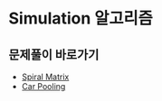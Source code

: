 # Simulation 알고리즘

## 문제풀이 바로가기
- [Spiral Matrix](https://github.com/JSY8869/CodingTestStudy/blob/CokeLee777/develope/CokeLee777/src/com/leetcode/simulation/spiralmatrix/spiral_matrix.md)
- [Car Pooling](https://github.com/JSY8869/CodingTestStudy/blob/CokeLee777/develope/CokeLee777/src/com/leetcode/simulation/carpooling/car_pooling.md)
